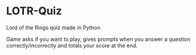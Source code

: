 # LOTR-Quiz
Lord of the Rings quiz made in Python

Game asks if you want to play, gives prompts when you answer a question correctly/incorrectly and totals your score at the end.
